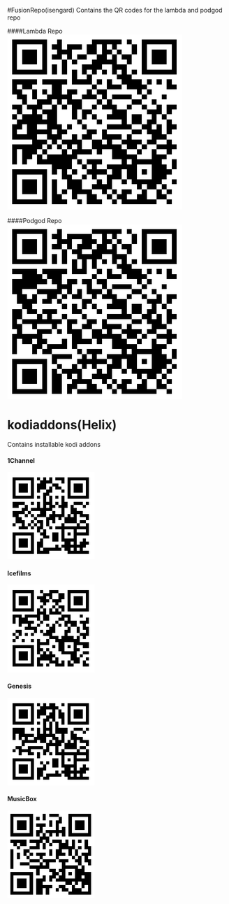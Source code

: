#FusionRepo(isengard)
Contains the QR codes for the lambda and podgod repo

####Lambda Repo
![alt tag](https://github.com/taksh/kodiaddons/blob/master/qrcodes/lambda.png)


####Podgod Repo
![alt tag](https://github.com/taksh/kodiaddons/blob/master/qrcodes/podgod.png)




# kodiaddons(Helix)
Contains installable kodi addons

#### 1Channel
![alt tag](https://github.com/taksh/kodiaddons/blob/master/qrcodes/1channel.png)

#### Icefilms
![alt tag](https://github.com/taksh/kodiaddons/blob/master/qrcodes/icefilms.png)

#### Genesis
![alt tag](https://github.com/taksh/kodiaddons/blob/master/qrcodes/Genesis.png)

#### MusicBox
![alt tag](https://github.com/taksh/kodiaddons/blob/master/qrcodes/musicbox.png)
